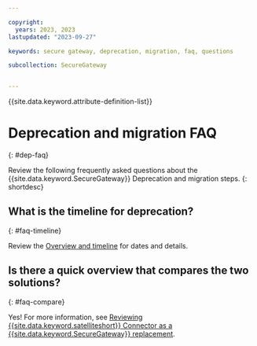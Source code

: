 ```yaml
---

copyright: 
  years: 2023, 2023
lastupdated: "2023-09-27"

keywords: secure gateway, deprecation, migration, faq, questions

subcollection: SecureGateway


---
```


{{site.data.keyword.attribute-definition-list}}

# Deprecation and migration FAQ
{: #dep-faq}



Review the following frequently asked questions about the {{site.data.keyword.SecureGateway}} Deprecation and migration steps.
{: shortdesc}

## What is the timeline for deprecation?
{: #faq-timeline}

Review the [Overview and timeline](/docs/SecureGateway?topic=SecureGateway-deprecation) for dates and details.

## Is there a quick overview that compares the two solutions?
{: #faq-compare}

Yes! For more information, see [Reviewing {{site.data.keyword.satelliteshort}} Connector as a {{site.data.keyword.SecureGateway}} replacement](/docs/SecureGateway?topic=SecureGateway-understanding-connector).



